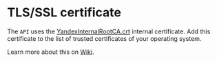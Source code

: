 # TLS/SSL certificate

The `API` uses the [YandexInternalRootCA.crt](https://crls.yandex.net/YandexInternalRootCA.crt) internal certificate.
Add this certificate to the list of trusted certificates of your operating system.

Learn more about this on [Wiki](https://wiki.yandex-team.ru/security/ssl/sslclientfix).
